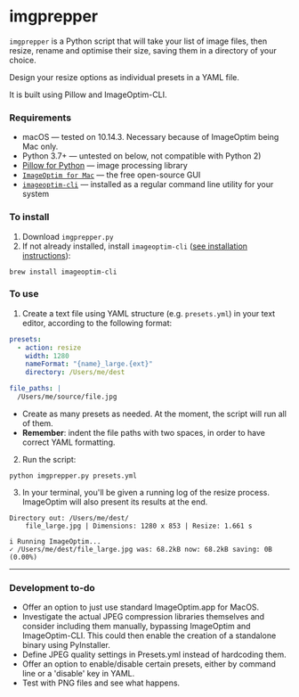 # imgprepper

`imgprepper` is a Python script that will take your list of image files, then resize, rename and optimise their size, saving them in a directory of your choice.

Design your resize options as individual presets in a YAML file.

It is built using Pillow and ImageOptim-CLI.

### Requirements

* macOS &mdash; tested on 10.14.3. Necessary because of ImageOptim being Mac only.
* Python 3.7+ &mdash; untested on below, not compatible with Python 2)
* [Pillow for Python](https://pillow.readthedocs.io/en/stable/) &mdash; image processing library
* [`ImageOptim for Mac`](https://imageoptim.com/mac) &mdash; the free open-source GUI
* [`imageoptim-cli`](https://github.com/JamieMason/ImageOptim-CLI) &mdash; installed as a regular command line utility for your system

### To install

1. Download `imgprepper.py`
2. If not already installed, install `imageoptim-cli` ([see installation instructions](https://github.com/JamieMason/ImageOptim-CLI#installation)):

```
brew install imageoptim-cli
```

### To use

1. Create a text file using YAML structure (e.g. `presets.yml`) in your text editor, according to the following format:

```yaml
presets:
  - action: resize
    width: 1280
    nameFormat: "{name}_large.{ext}"
    directory: /Users/me/dest

file_paths: |
  /Users/me/source/file.jpg
```

* Create as many presets as needed. At the moment, the script will run all of them.
* **Remember**: indent the file paths with two spaces, in order to have correct YAML formatting.

2. Run the script:

```
python imgprepper.py presets.yml
```

3. In your terminal, you'll be given a running log of the resize process. ImageOptim will also present its results at the end.

```
Directory out: /Users/me/dest/
    file_large.jpg | Dimensions: 1280 x 853 | Resize: 1.661 s

i Running ImageOptim...
✓ /Users/me/dest/file_large.jpg was: 68.2kB now: 68.2kB saving: 0B (0.00%)
```

---

### Development to-do

* Offer an option to just use standard ImageOptim.app for MacOS.
* Investigate the actual JPEG compression libraries themselves and consider including them manually, bypassing ImageOptim and ImageOptim-CLI. This could then enable the creation of a standalone binary using PyInstaller.
* Define JPEG quality settings in Presets.yml instead of hardcoding them.
* Offer an option to enable/disable certain presets, either by command line or a 'disable' key in YAML.
* Test with PNG files and see what happens.
